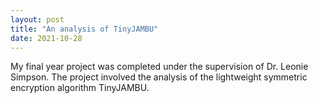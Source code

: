 ```yaml
---
layout: post
title: "An analysis of TinyJAMBU"
date: 2021-10-28
---
```


My final year project was completed under the supervision of Dr. Leonie Simpson. The project involved the analysis of the lightweight symmetric encryption algorithm TinyJAMBU. 
